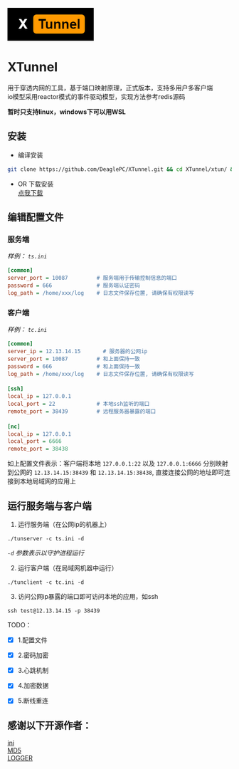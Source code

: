 ![logo](https://github.com/DeaglePC/XTunnel/blob/master/logos.png)
# XTunnel  
用于穿透内网的工具，基于端口映射原理，正式版本，支持多用户多客户端  
io模型采用reactor模式的事件驱动模型，实现方法参考redis源码

**暂时只支持linux，windows下可以用WSL**

## 安装
* 编译安装  
```bash
git clone https://github.com/DeaglePC/XTunnel.git && cd XTunnel/xtun/ && cmake -DCMAKE_BUILD_TYPE=Release . && make
```
* OR 下载安装  
[点我下载](https://github.com/DeaglePC/XTunnel/releases/download/0.2/XTunnel_0.2_linux_x86_64.zip)


## 编辑配置文件

### 服务端
*样例： `ts.ini`*
```ini
[common]
server_port = 10087         # 服务端用于传输控制信息的端口
password = 666              # 服务端认证密码
log_path = /home/xxx/log    # 日志文件保存位置, 请确保有权限读写
```

### 客户端
*样例： `tc.ini`*
```ini
[common]
server_ip = 12.13.14.15       # 服务器的公网ip
server_port = 10087         # 和上面保持一致
password = 666              # 和上面保持一致
log_path = /home/xxx/log    # 日志文件保存位置, 请确保有权限读写

[ssh]
local_ip = 127.0.0.1
local_port = 22             # 本地ssh监听的端口
remote_port = 38439         # 远程服务器暴露的端口

[nc]
local_ip = 127.0.0.1
local_port = 6666
remote_port = 38438
```
如上配置文件表示：客户端将本地 `127.0.0.1:22` 以及 `127.0.0.1:6666` 分别映射到公网的 `12.13.14.15:38439` 和 `12.13.14.15:38438`, 直接连接公网的地址即可连接到本地局域网的应用上  


## 运行服务端与客户端
1. 运行服务端（在公网ip的机器上）  
```shell
./tunserver -c ts.ini -d
```
*`-d` 参数表示以守护进程运行*

2. 运行客户端（在局域网机器中运行）
```shell
./tunclient -c tc.ini -d
```

3. 访问公网ip暴露的端口即可访问本地的应用，如ssh
```shell
ssh test@12.13.14.15 -p 38439
```

TODO：  
- [x] 1.配置文件  
- [x] 2.密码加密  
- [x] 3.心跳机制  
- [x] 4.加密数据  
- [x] 5.断线重连


## 感谢以下开源作者：
[ini](https://github.com/Winnerhust/inifile2)  
[MD5](https://github.com/JieweiWei/md5)    
[LOGGER](https://github.com/ttfutt/logger)
